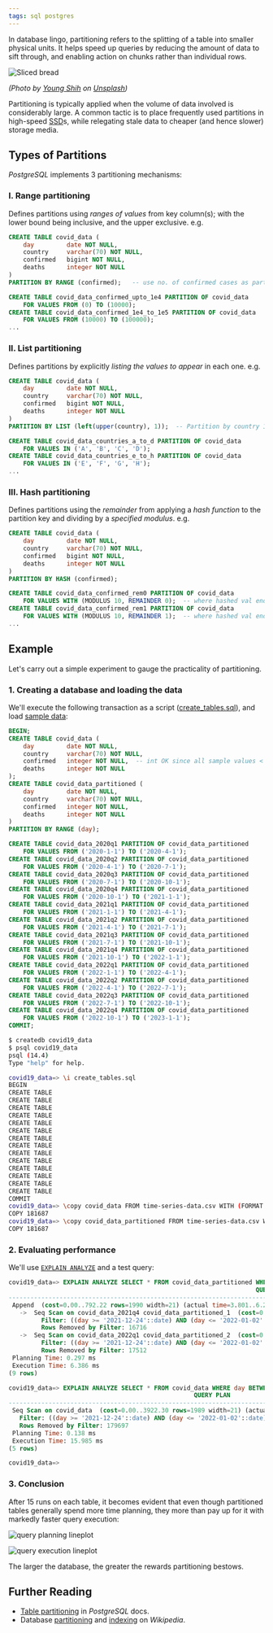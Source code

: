 ```yaml
---
tags: sql postgres
---
```


In database lingo, partitioning refers to the splitting of a table into smaller physical units. It helps speed up queries by reducing the amount of data to sift through, and enabling action on chunks rather than individual rows.

![Sliced bread](/assets/images/articles/sql-table-partitioning/bread.jpg)

*(Photo by [Young Shih][bread-img-source] on [Unsplash][unsplash])*

Partitioning is typically applied when the volume of data involved is considerably large. A common tactic is to place frequently used partitions in high-speed [SSD][ssd]s, while relegating stale data to cheaper (and hence slower) storage media.

## Types of Partitions

*PostgreSQL* implements 3 partitioning mechanisms:

### I. Range partitioning

Defines partitions using *ranges of values* from key column(s); with the lower bound being inclusive, and the upper exclusive. e.g.

```sql
CREATE TABLE covid_data (
    day         date NOT NULL,
    country     varchar(70) NOT NULL,
    confirmed   bigint NOT NULL,
    deaths      integer NOT NULL
)
PARTITION BY RANGE (confirmed);   -- use no. of confirmed cases as partition key

CREATE TABLE covid_data_confirmed_upto_1e4 PARTITION OF covid_data
    FOR VALUES FROM (0) TO (10000);
CREATE TABLE covid_data_confirmed_1e4_to_1e5 PARTITION OF covid_data
    FOR VALUES FROM (10000) TO (100000);
...
```

### II. List partitioning

Defines partitions by explicitly *listing the values to appear* in each one. e.g.

```sql
CREATE TABLE covid_data (
    day         date NOT NULL,
    country     varchar(70) NOT NULL,
    confirmed   bigint NOT NULL,
    deaths      integer NOT NULL
)
PARTITION BY LIST (left(upper(country), 1));  -- Partition by country 1st letter

CREATE TABLE covid_data_countries_a_to_d PARTITION OF covid_data
    FOR VALUES IN ('A', 'B', 'C', 'D');
CREATE TABLE covid_data_countries_e_to_h PARTITION OF covid_data
    FOR VALUES IN ('E', 'F', 'G', 'H');
...
```

### III. Hash partitioning

Defines partitions using the *remainder* from applying a *hash function* to the partition key and dividing by a *specified modulus*. e.g.

```sql
CREATE TABLE covid_data (
    day         date NOT NULL,
    country     varchar(70) NOT NULL,
    confirmed   bigint NOT NULL,
    deaths      integer NOT NULL
)
PARTITION BY HASH (confirmed);

CREATE TABLE covid_data_confirmed_rem0 PARTITION OF covid_data
    FOR VALUES WITH (MODULUS 10, REMAINDER 0);  -- where hashed val ends in 0
CREATE TABLE covid_data_confirmed_rem1 PARTITION OF covid_data
    FOR VALUES WITH (MODULUS 10, REMAINDER 1);  -- where hashed val ends in 1
...
```

## Example

Let's carry out a simple experiment to gauge the practicality of partitioning.

### 1. Creating a database and loading the data

We'll execute the following transaction as a script ([create_tables.sql][table_script]), and load [sample data][sample]:

```sql
BEGIN;
CREATE TABLE covid_data (
    day         date NOT NULL,
    country     varchar(70) NOT NULL,
    confirmed   integer NOT NULL,  -- int OK since all sample values < 2,147,483,647
    deaths      integer NOT NULL
);
CREATE TABLE covid_data_partitioned (
    day         date NOT NULL,
    country     varchar(70) NOT NULL,
    confirmed   integer NOT NULL,
    deaths      integer NOT NULL
)
PARTITION BY RANGE (day);

CREATE TABLE covid_data_2020q1 PARTITION OF covid_data_partitioned
    FOR VALUES FROM ('2020-1-1') TO ('2020-4-1');
CREATE TABLE covid_data_2020q2 PARTITION OF covid_data_partitioned
    FOR VALUES FROM ('2020-4-1') TO ('2020-7-1');
CREATE TABLE covid_data_2020q3 PARTITION OF covid_data_partitioned
    FOR VALUES FROM ('2020-7-1') TO ('2020-10-1');
CREATE TABLE covid_data_2020q4 PARTITION OF covid_data_partitioned
    FOR VALUES FROM ('2020-10-1') TO ('2021-1-1');
CREATE TABLE covid_data_2021q1 PARTITION OF covid_data_partitioned
    FOR VALUES FROM ('2021-1-1') TO ('2021-4-1');
CREATE TABLE covid_data_2021q2 PARTITION OF covid_data_partitioned
    FOR VALUES FROM ('2021-4-1') TO ('2021-7-1');
CREATE TABLE covid_data_2021q3 PARTITION OF covid_data_partitioned
    FOR VALUES FROM ('2021-7-1') TO ('2021-10-1');
CREATE TABLE covid_data_2021q4 PARTITION OF covid_data_partitioned
    FOR VALUES FROM ('2021-10-1') TO ('2022-1-1');
CREATE TABLE covid_data_2022q1 PARTITION OF covid_data_partitioned
    FOR VALUES FROM ('2022-1-1') TO ('2022-4-1');
CREATE TABLE covid_data_2022q2 PARTITION OF covid_data_partitioned
    FOR VALUES FROM ('2022-4-1') TO ('2022-7-1');
CREATE TABLE covid_data_2022q3 PARTITION OF covid_data_partitioned
    FOR VALUES FROM ('2022-7-1') TO ('2022-10-1');
CREATE TABLE covid_data_2022q4 PARTITION OF covid_data_partitioned
    FOR VALUES FROM ('2022-10-1') TO ('2023-1-1');
COMMIT;
```

```bash
$ createdb covid19_data
$ psql covid19_data 
psql (14.4)
Type "help" for help.

covid19_data=> \i create_tables.sql 
BEGIN
CREATE TABLE
CREATE TABLE
CREATE TABLE
CREATE TABLE
CREATE TABLE
CREATE TABLE
CREATE TABLE
CREATE TABLE
CREATE TABLE
CREATE TABLE
CREATE TABLE
CREATE TABLE
CREATE TABLE
CREATE TABLE
COMMIT
covid19_data=> \copy covid_data FROM time-series-data.csv WITH (FORMAT CSV, HEADER);
COPY 181687
covid19_data=> \copy covid_data_partitioned FROM time-series-data.csv WITH (FORMAT CSV, HEADER);
COPY 181687
```

### 2. Evaluating performance

We'll use [`EXPLAIN ANALYZE`][explain-analyze] and a test query:

```sql
covid19_data=> EXPLAIN ANALYZE SELECT * FROM covid_data_partitioned WHERE day BETWEEN '2021-12-24' AND '2022-01-02';
                                                                    QUERY PLAN                                                                     
---------------------------------------------------------------------------------------------------------------------------------------------------
 Append  (cost=0.00..792.22 rows=1990 width=21) (actual time=3.801..6.207 rows=1990 loops=1)
   ->  Seq Scan on covid_data_2021q4 covid_data_partitioned_1  (cost=0.00..395.62 rows=1592 width=21) (actual time=3.799..4.234 rows=1592 loops=1)
         Filter: ((day >= '2021-12-24'::date) AND (day <= '2022-01-02'::date))
         Rows Removed by Filter: 16716
   ->  Seq Scan on covid_data_2022q1 covid_data_partitioned_2  (cost=0.00..386.65 rows=398 width=21) (actual time=0.003..1.694 rows=398 loops=1)
         Filter: ((day >= '2021-12-24'::date) AND (day <= '2022-01-02'::date))
         Rows Removed by Filter: 17512
 Planning Time: 0.297 ms
 Execution Time: 6.386 ms
(9 rows)

covid19_data=> EXPLAIN ANALYZE SELECT * FROM covid_data WHERE day BETWEEN '2021-12-24' AND '2022-01-02';
                                                   QUERY PLAN                                                   
----------------------------------------------------------------------------------------------------------------
 Seq Scan on covid_data  (cost=0.00..3922.30 rows=1989 width=21) (actual time=12.840..15.892 rows=1990 loops=1)
   Filter: ((day >= '2021-12-24'::date) AND (day <= '2022-01-02'::date))
   Rows Removed by Filter: 179697
 Planning Time: 0.138 ms
 Execution Time: 15.985 ms
(5 rows)

covid19_data=> 

```

### 3. Conclusion

After 15 runs on each table, it becomes evident that even though partitioned tables generally spend more time planning, they more than pay up for it with markedly faster query execution:

![query planning lineplot](/assets/images/articles/sql-table-partitioning/planning.png)

![query execution lineplot](/assets/images/articles/sql-table-partitioning/executing.png)

The larger the database, the greater the rewards partitioning bestows.

## Further Reading

- [Table partitioning][postgres-pt] in *PostgreSQL* docs.
- Database [partitioning][partition-wiki] and [indexing][idx-wiki] on *Wikipedia*.

[bread-img-source]: https://unsplash.com/@yangchihshih
[unsplash]: https://unsplash.com/
[ssd]: https://en.wikipedia.org/wiki/Solid-state_drive
[table_script]: https://github.com/Tim-Abwao/blog-projects/blob/main/sql-table-partition/create_tables.sql
[sample]: https://raw.githubusercontent.com/Tim-Abwao/blog-projects/main/sql-table-partition/time-series-data.csv
[explain-analyze]: https://www.postgresql.org/docs/14/using-explain.html#USING-EXPLAIN-ANALYZE
[postgres-pt]: https://www.postgresql.org/docs/14/ddl-partitioning.html
[partition-wiki]: https://en.wikipedia.org/wiki/Partition_(database)
[idx-wiki]: https://en.wikipedia.org/wiki/Database_index
